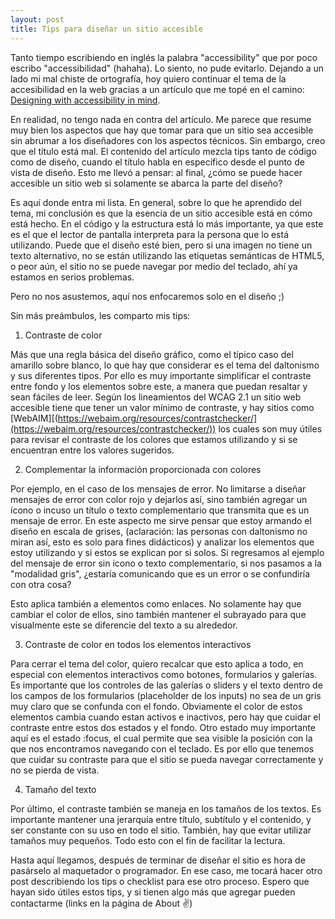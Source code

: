 ```yaml
---
layout: post
title: Tips para diseñar un sitio accesible
---
```


Tanto tiempo escribiendo en inglés la palabra "accessibility" que por poco escribo "accessibilidad" (hahaha). Lo siento, no pude evitarlo. Dejando a un lado mi mal chiste de ortografía, hoy quiero continuar el tema de la accesibilidad en la web gracias a un artículo que me topé en el camino: [Designing with accessibility in mind]([https://uxplanet.org/designing-with-accessibility-in-mind-f25a3f70b8c0](https://uxplanet.org/designing-with-accessibility-in-mind-f25a3f70b8c0)). 

En realidad, no tengo nada en contra del artículo. Me parece que resume muy bien los aspectos que hay que tomar para que un sitio sea accesible sin abrumar a los diseñadores con los aspectos técnicos. Sin embargo, creo que el título está mal. El contenido del artículo mezcla tips tanto de código como de diseño, cuando el título habla en específico desde el punto de vista de diseño. Esto me llevó a pensar: al final, ¿cómo se puede hacer accesible un sitio web si solamente se abarca la parte del diseño? 

Es aquí donde entra mi lista. En general, sobre lo que he aprendido del tema, mi conclusión es que la esencia de un sitio accesible está en cómo está hecho. En el código y la estructura está lo más importante, ya que este es el que el lector de pantalla interpreta para la persona que lo está utilizando. Puede que el diseño esté bien, pero si una imagen no tiene un texto alternativo, no se están utilizando las etiquetas semánticas de HTML5, o peor aún, el sitio no se puede navegar por medio del teclado, ahí ya estamos en serios problemas.

Pero no nos asustemos, aquí nos enfocaremos solo en el diseño ;)

Sin más preámbulos, les comparto mis tips:

1. Contraste de color

Más que una regla básica del diseño gráfico, como el típico caso del amarillo sobre blanco, lo que hay que considerar es el tema del daltonismo y sus diferentes tipos. Por ello es muy importante simplificar el contraste entre fondo y los elementos sobre este, a manera que puedan resaltar y sean fáciles de leer. Según los lineamientos del WCAG 2.1 un sitio web accesible tiene que tener un valor mínimo de contraste, y hay sitios como [WebAIM][(https://webaim.org/resources/contrastchecker/](https://webaim.org/resources/contrastchecker/)) los cuales son muy útiles para revisar el contraste de los colores que estamos utilizando y si se encuentran entre los valores sugeridos.

2. Complementar la información proporcionada con colores

Por ejemplo, en el caso de los mensajes de error. No limitarse a diseñar mensajes de error con color rojo y dejarlos así, sino también agregar un ícono o incuso un título o texto complementario que transmita que es un mensaje de error. En este aspecto me sirve pensar que estoy armando el diseño en escala de grises, (aclaración: las personas con daltonismo no miran así, esto es solo para fines didácticos) y analizar los elementos que estoy utilizando y si estos se explican por si solos. Si regresamos al ejemplo del mensaje de error sin icono o texto complementario, si nos pasamos a la "modalidad gris", ¿estaría comunicando que es un error o se confundiría con otra cosa?

Esto aplica también a elementos como enlaces. No solamente hay que cambiar el color de ellos, sino también mantener el subrayado para que visualmente este se diferencie del texto a su alrededor.

3. Contraste de color en todos los elementos interactivos

Para cerrar el tema del color, quiero recalcar que esto aplica a todo, en especial con elementos interactivos como botones, formularios y galerías. Es importante que los controles de las galerías o sliders y el texto dentro de los campos de los formularios (placeholder de los inputs) no sea de un gris muy claro que se confunda con el fondo. Obviamente el color de estos elementos cambia cuando estan activos e inactivos, pero hay que cuidar el contraste entre estos dos estados y el fondo. Otro estado muy importante aquí es el estado :focus, el cual permite que sea visible la posición con la que nos encontramos navegando con el teclado. Es por ello que tenemos que cuidar su contraste para que el sitio se pueda navegar correctamente y no se pierda de vista.

4. Tamaño del texto

Por último, el contraste también se maneja en los tamaños de los textos. Es importante mantener una jerarquía entre título, subtítulo y el contenido, y ser constante con su uso en todo el sitio. También, hay que evitar utilizar tamaños muy pequeños. Todo esto con el fin de facilitar la lectura.

Hasta aquí llegamos, después de terminar de diseñar el sitio es hora de pasárselo al maquetador o programador. En ese caso, me tocará hacer otro post describiendo los tips o checklist para ese otro proceso. Espero que hayan sido útiles estos tips, y si tienen algo más que agregar pueden contactarme (links en la página de About ✌️)
